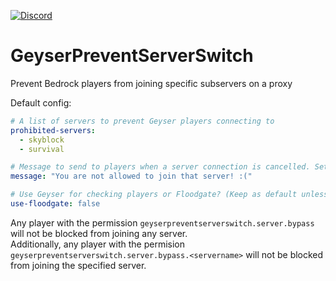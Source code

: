 [![Discord](https://img.shields.io/discord/853331530004299807?color=7289da&label=discord&logo=discord&logoColor=white)](https://discord.gg/M2SvqCu4e9)

# GeyserPreventServerSwitch
Prevent Bedrock players from joining specific subservers on a proxy

Default config:
```yaml
# A list of servers to prevent Geyser players connecting to
prohibited-servers:
  - skyblock
  - survival

# Message to send to players when a server connection is cancelled. Set blank or comment out to disable
message: "You are not allowed to join that server! :("

# Use Geyser for checking players or Floodgate? (Keep as default unless Geyser is not on your server)
use-floodgate: false
```

Any player with the permission `geyserpreventserverswitch.server.bypass` will not be blocked from joining any server.  
Additionally, any player with the permision `geyserpreventserverswitch.server.bypass.<servername>` will not be blocked from joining the specified server. 
